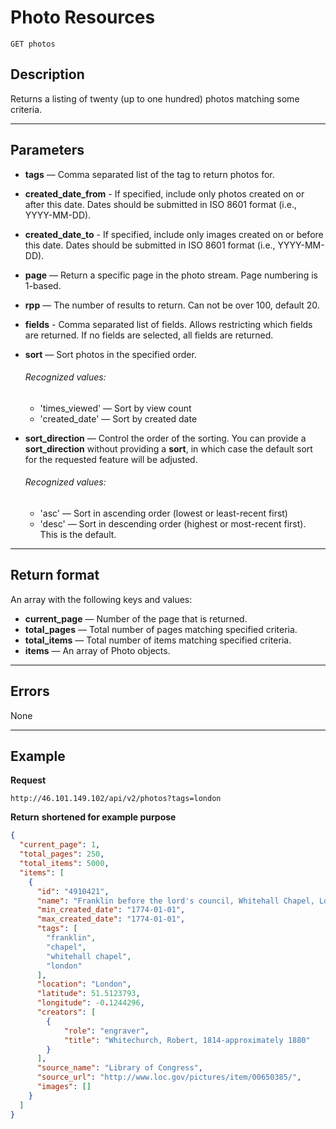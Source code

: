 # Photo Resources

    GET photos

## Description
Returns a listing of twenty (up to one hundred) photos matching some criteria.
***

## Parameters

- **tags** — Comma separated list of the tag to return photos for.
- **created_date_from** - If specified, include only photos created on or after this date. Dates should be submitted in ISO 8601 format (i.e., YYYY-MM-DD).
- **created_date_to** - If specified, include only images created on or before this date. Dates should be submitted in ISO 8601 format (i.e., YYYY-MM-DD).
- **page** — Return a specific page in the photo stream. Page numbering is 1-based.
- **rpp** — The number of results to return. Can not be over 100, default 20.
- **fields** - Comma separated list of fields. Allows restricting which fields are returned. If no fields are selected, all fields are returned.	
- **sort** — Sort photos in the specified order. 
    ###### Recognized values:
    - 'times_viewed' — Sort by view count
    - 'created_date' — Sort by created date

- **sort_direction** — Control the order of the sorting.  You can provide a **sort_direction** without providing a **sort**, in which case the default sort for the requested feature will be adjusted.
    ###### Recognized values:
    - 'asc' — Sort in ascending order (lowest or least-recent first)
    - 'desc' — Sort in descending order (highest or most-recent first).  This is the default.


***

## Return format
An array with the following keys and values:

- **current_page** — Number of the page that is returned.
- **total_pages** — Total number of pages matching specified criteria.
- **total_items** — Total number of items matching specified criteria.
- **items** — An array of Photo objects.

***

## Errors

None
***

## Example
**Request**

    http://46.101.149.102/api/v2/photos?tags=london

**Return** __shortened for example purpose__
``` json
{
  "current_page": 1,
  "total_pages": 250,
  "total_items": 5000,
  "items": [
    {
      "id": "4910421",
      "name": "Franklin before the lord's council, Whitehall Chapel, London, 1774",
      "min_created_date": "1774-01-01",
      "max_created_date": "1774-01-01",
      "tags": [
        "franklin",
        "chapel",
        "whitehall chapel",
        "london"
      ],
      "location": "London",
      "latitude": 51.5123793,
      "longitude": -0.1244296,
      "creators": [
        {
            "role": "engraver",
            "title": "Whitechurch, Robert, 1814-approximately 1880"
        }
      ],
      "source_name": "Library of Congress",
      "source_url": "http://www.loc.gov/pictures/item/00650385/",
      "images": []
    }
  ]
}
```
